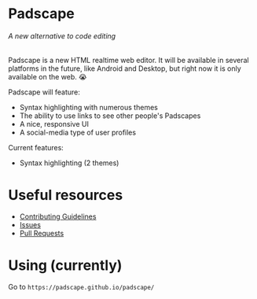 # Padscape
###### A new alternative to code editing

Padscape is a new HTML realtime web editor. It will be available in several platforms in the future, like Android and Desktop, but right now it is only available on the web. :sob:

Padscape will feature:
- Syntax highlighting with numerous themes
- The ability to use links to see other people's Padscapes
- A nice, responsive UI
- A social-media type of user profiles

Current features:
- Syntax highlighting (2 themes)

# Useful resources
- [Contributing Guidelines](https://github.com/padscape/padscape/blob/master/CONTRIBUTING.md)
- [Issues](https://github.com/padscape/padscape/issues)
- [Pull Requests](https://github.com/padscape/padscape/pulls)

# Using (currently)

Go to `https://padscape.github.io/padscape/`
